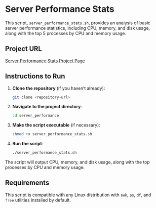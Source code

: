# Server Performance Stats

This script, `server_performance_stats.sh`, provides an analysis of basic server performance statistics, including CPU, memory, and disk usage, along with the top 5 processes by CPU and memory usage.

## Project URL

[Server Performance Stats Project Page](https://roadmap.sh/projects/server-stats)

## Instructions to Run

1. **Clone the repository** (if you haven’t already):
    ```bash
    git clone <repository-url>
    ```

2. **Navigate to the project directory**:
    ```bash
    cd server_performance
    ```

3. **Make the script executable** (if necessary):
    ```bash
    chmod +x server_performance_stats.sh
    ```

4. **Run the script**:
    ```bash
    ./server_performance_stats.sh
    ```

The script will output CPU, memory, and disk usage, along with the top processes by CPU and memory usage.

## Requirements

This script is compatible with any Linux distribution with `awk`, `ps`, `df`, and `free` utilities installed by default.

